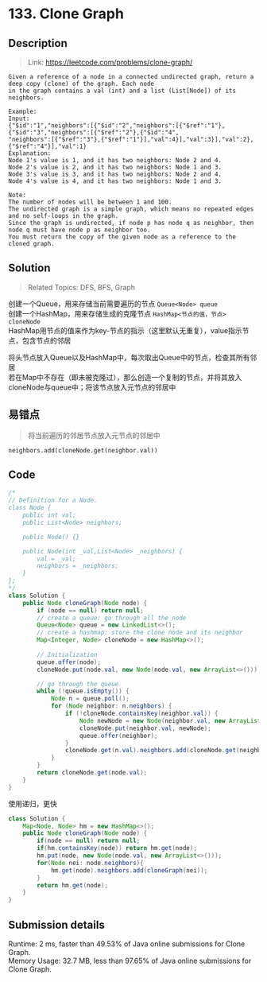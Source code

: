 # 133. Clone Graph

## Description

> Link: https://leetcode.com/problems/clone-graph/

```
Given a reference of a node in a connected undirected graph, return a deep copy (clone) of the graph. Each node
in the graph contains a val (int) and a list (List[Node]) of its neighbors.

Example:
Input:
{"$id":"1","neighbors":[{"$id":"2","neighbors":[{"$ref":"1"},{"$id":"3","neighbors":[{"$ref":"2"},{"$id":"4",
"neighbors":[{"$ref":"3"},{"$ref":"1"}],"val":4}],"val":3}],"val":2},{"$ref":"4"}],"val":1}
Explanation:
Node 1's value is 1, and it has two neighbors: Node 2 and 4.
Node 2's value is 2, and it has two neighbors: Node 1 and 3.
Node 3's value is 3, and it has two neighbors: Node 2 and 4.
Node 4's value is 4, and it has two neighbors: Node 1 and 3.
 
Note:
The number of nodes will be between 1 and 100.
The undirected graph is a simple graph, which means no repeated edges and no self-loops in the graph.
Since the graph is undirected, if node p has node q as neighbor, then node q must have node p as neighbor too.
You must return the copy of the given node as a reference to the cloned graph.

```


## Solution

> Related Topics: DFS, BFS, Graph

创建一个Queue，用来存储当前需要遍历的节点 `Queue<Node> queue`<Br>
创建一个HashMap，用来存储生成的克隆节点 `HashMap<节点的值，节点> cloneNode`<Br>
HashMap用节点的值来作为key-节点的指示（这里默认无重复），value指示节点，包含节点的邻居<Br>

将头节点放入Queue以及HashMap中，每次取出Queue中的节点，检查其所有邻居<Br>
若在Map中不存在（即未被克隆过），那么创造一个复制的节点，并将其放入cloneNode与queue中；将该节点放入元节点的邻居中<Br>

## 易错点

> 将当前遍历的邻居节点放入元节点的邻居中

`neighbors.add(cloneNode.get(neighbor.val))`



## Code

```java
/*
// Definition for a Node.
class Node {
    public int val;
    public List<Node> neighbors;

    public Node() {}

    public Node(int _val,List<Node> _neighbors) {
        val = _val;
        neighbors = _neighbors;
    }
};
*/
class Solution {
    public Node cloneGraph(Node node) {
        if (node == null) return null;
        // create a queue: go through all the node
        Queue<Node> queue = new LinkedList<>();
        // create a hashmap: store the clone node and its neighbor
        Map<Integer, Node> cloneNode = new HashMap<>();
        
        // Initialization
        queue.offer(node);
        cloneNode.put(node.val, new Node(node.val, new ArrayList<>()));

        // go through the queue
        while (!queue.isEmpty()) {
            Node n = queue.poll();
            for (Node neighbor: n.neighbors) {
                if (!cloneNode.containsKey(neighbor.val)) {
                    Node newNode = new Node(neighbor.val, new ArrayList<>());
                    cloneNode.put(neighbor.val, newNode);
                    queue.offer(neighbor);
                }
                cloneNode.get(n.val).neighbors.add(cloneNode.get(neighbor.val));
            }
        }
        return cloneNode.get(node.val);
    }
}
```
使用递归，更快
```java
class Solution {
    Map<Node, Node> hm = new HashMap<>();
    public Node cloneGraph(Node node) {
        if(node == null) return null;
        if(hm.containsKey(node)) return hm.get(node);
        hm.put(node, new Node(node.val, new ArrayList<>()));
        for(Node nei: node.neighbors){
            hm.get(node).neighbors.add(cloneGraph(nei));
        }
        return hm.get(node);
    }
}
```


## Submission details
Runtime: 2 ms, faster than 49.53% of Java online submissions for Clone Graph.<br>
Memory Usage: 32.7 MB, less than 97.65% of Java online submissions for Clone Graph.
